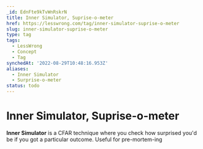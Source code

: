 ```yaml
---
_id: EdnFte9kTvWnRskrN
title: Inner Simulator, Suprise-o-meter
href: https://lesswrong.com/tag/inner-simulator-suprise-o-meter
slug: inner-simulator-suprise-o-meter
type: tag
tags:
  - LessWrong
  - Concept
  - Tag
synchedAt: '2022-08-29T10:48:16.953Z'
aliases:
  - Inner Simulator
  - Surprise-o-meter
status: todo
---
```


# Inner Simulator, Suprise-o-meter

**Inner Simulator** is a CFAR technique where you check how surprised you'd be if you got a particular outcome. Useful for pre-mortem-ing
